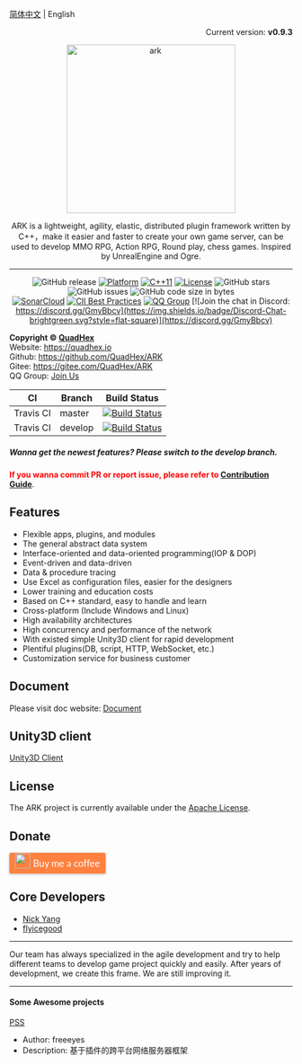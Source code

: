 [简体中文](./README.md) | English

<p align="right">Current version: <strong>v0.9.3</strong></p>
<p align="center"><img src="https://raw.githubusercontent.com/QuadHex/ARK/gh-pages/_images/ark_logo.svg?sanitize=true" alt="ark" width="300"/></p>
<center>ARK is a lightweight, agility, elastic, distributed plugin framework written by C++，make it easier and faster to create your own game server, can be used to develop MMO RPG, Action RPG, Round play, chess games. Inspired by UnrealEngine and Ogre.

----------

![GitHub release](https://img.shields.io/github/release/QuadHex/ARK.svg?style=flat-square)
[![Platform](https://img.shields.io/badge/Platform-Linux,%20Windows-green.svg?style=flat-square)](https://github.com/QuadHex/ARK)
[![C++11](https://img.shields.io/badge/C++-11-4c7e9f.svg?style=flat-square)](https://github.com/QuadHex/ARK)
[![License](https://img.shields.io/github/license/QuadHex/ARK.svg?colorB=f48041&style=flat-square)](https://opensource.org/licenses/Apache-2.0)
![GitHub stars](https://img.shields.io/github/stars/QuadHex/ARK.svg?style=flat-square&label=Stars)
![GitHub issues](https://img.shields.io/github/issues-raw/QuadHex/ARK.svg?style=flat-square)
![GitHub code size in bytes](https://img.shields.io/github/languages/code-size/QuadHex/ARK.svg?style=flat-square)  
[![SonarCloud](https://sonarcloud.io/api/project_badges/measure?project=ark&metric=alert_status)](https://sonarcloud.io/dashboard/index/ark)
[![CII Best Practices](https://bestpractices.coreinfrastructure.org/projects/1916/badge)](https://bestpractices.coreinfrastructure.org/projects/1916)
[![QQ Group](https://img.shields.io/badge/Chat%20on-QQ%20Group-orange.svg?longCache=true&style=flat-square)](https://shang.qq.com/wpa/qunwpa?idkey=1b8394bd9a42ba46606200a44911c1c6161235a38aecce95158ca646c2bafd81)
[![Join the chat in Discord: https://discord.gg/GmyBbcv](https://img.shields.io/badge/Discord-Chat-brightgreen.svg?style=flat-square)](https://discord.gg/GmyBbcv)
</center>

**Copyright © [QuadHex](https://quadhex.io "QuadHex")**  
Website: https://quadhex.io  
Github: https://github.com/QuadHex/ARK  
Gitee: https://gitee.com/QuadHex/ARK  
QQ Group: [Join Us](https://shang.qq.com/wpa/qunwpa?idkey=1b8394bd9a42ba46606200a44911c1c6161235a38aecce95158ca646c2bafd81)

| CI | Branch | Build Status |
| - | - | - |
| Travis CI | master | [![Build Status](https://travis-ci.org/QuadHex/ARK.svg?branch=master)](https://travis-ci.org/QuadHex/ARK) |
| Travis CI | develop | [![Build Status](https://travis-ci.org/QuadHex/ARK.svg?branch=develop)](https://travis-ci.org/QuadHex/ARK) |

##### Wanna get the newest features? Please switch to the develop branch.

**<font color=red>If you wanna commit PR or report issue, please refer to [Contribution Guide](https://github.com/QuadHex/ARK/blob/master/.github/CONTRIBUTING.md)</font>**.

## Features

- Flexible apps, plugins, and modules
- The general abstract data system
- Interface-oriented and data-oriented programming(IOP & DOP)
- Event-driven and data-driven
- Data & procedure tracing
- Use Excel as configuration files, easier for the designers
- Lower training and education costs
- Based on C++ standard, easy to handle and learn
- Cross-platform (Include Windows and Linux)
- High availability architectures
- High concurrency and performance of the network
- With existed simple Unity3D client for rapid development
- Plentiful plugins(DB, script, HTTP, WebSocket, etc.)
- Customization service for business customer

## Document

Please visit doc website: [Document](https://docs.quadhex.io/ARK)

## Unity3D client

[Unity3D Client](https://github.com/QuadHex/ArkClient-Unity3D)

## License

The ARK project is currently available under the [Apache License](https://github.com/QuadHex/ARK/blob/master/LICENSE).

## Donate

<style>.bmc-button img{width: 27px !important;margin-bottom: 1px !important;box-shadow: none !important;border: none !important;vertical-align: middle !important;}.bmc-button{line-height: 36px !important;height:37px !important;text-decoration: none !important;display:inline-flex !important;color:#FFFFFF !important;background-color:#FF813F !important;border-radius: 3px !important;border: 1px solid transparent !important;padding: 0px 9px !important;font-size: 17px !important;letter-spacing:-0.08px !important;box-shadow: 0px 1px 2px rgba(190, 190, 190, 0.5) !important;-webkit-box-shadow: 0px 1px 2px 2px rgba(190, 190, 190, 0.5) !important;margin: 0 auto !important;font-family:'Lato', sans-serif !important;-webkit-box-sizing: border-box !important;box-sizing: border-box !important;-o-transition: 0.3s all linear !important;-webkit-transition: 0.3s all linear !important;-moz-transition: 0.3s all linear !important;-ms-transition: 0.3s all linear !important;transition: 0.3s all linear !important;}.bmc-button:hover, .bmc-button:active, .bmc-button:focus {-webkit-box-shadow: 0px 1px 2px 2px rgba(190, 190, 190, 0.5) !important;text-decoration: none !important;box-shadow: 0px 1px 2px 2px rgba(190, 190, 190, 0.5) !important;opacity: 0.85 !important;color:#FFFFFF !important;}</style><link href="https://fonts.googleapis.com/css?family=Lato&subset=latin,latin-ext" rel="stylesheet"><a class="bmc-button" target="_blank" href="https://www.buymeacoffee.com/2lmYyDw"><img src="https://www.buymeacoffee.com/assets/img/BMC-btn-logo.svg" alt="Buy me a coffee"><span style="margin-left:5px">Buy me a coffee</span></a>

## Core Developers

- [Nick Yang](https://github.com/NickYang1988)
- [flyicegood](https://github.com/flyicegood)

----------

Our team has always specialized in the agile development and try to help different teams to develop game project quickly and easily. After years of development, we create this frame. We are still improving it.

----------

#### Some Awesome projects

[PSS](https://github.com/freeeyes/PSS)

- Author: freeeyes
- Description: 基于插件的跨平台网络服务器框架

